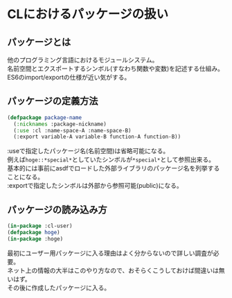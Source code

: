 # CLにおけるパッケージの扱い

## パッケージとは  
他のプログラミング言語におけるモジュールシステム。  
名前空間とエクスポートするシンボル(すなわち関数や変数)を記述する仕組み。  
ES6のimport/exportの仕様が近い気がする。

## パッケージの定義方法  
```lisp
(defpackage package-name
  (:nicknames :package-nickname)
  (:use :cl :name-space-A :name-space-B)
  (:export variable-A variable-B function-A function-B))
```

:useで指定したパッケージ名(名前空間)は省略可能になる。  
例えば`hoge::*special*`としていたシンボルが`*special*`として参照出来る。  
基本的には事前にasdfでロードした外部ライブラリのパッケージ名を列挙することになる。  
:exportで指定したシンボルは外部から参照可能(public)になる。

## パッケージの読み込み方  
```lisp
(in-package :cl-user)
(defpackage hoge)
(in-package :hoge)
```

最初にユーザー用パッケージに入る理由はよく分からないので詳しい調査が必要。  
ネット上の情報の大半はこのやり方なので、おそらくこうしておけば間違いは無いはず。  
その後に作成したパッケージに入る。
